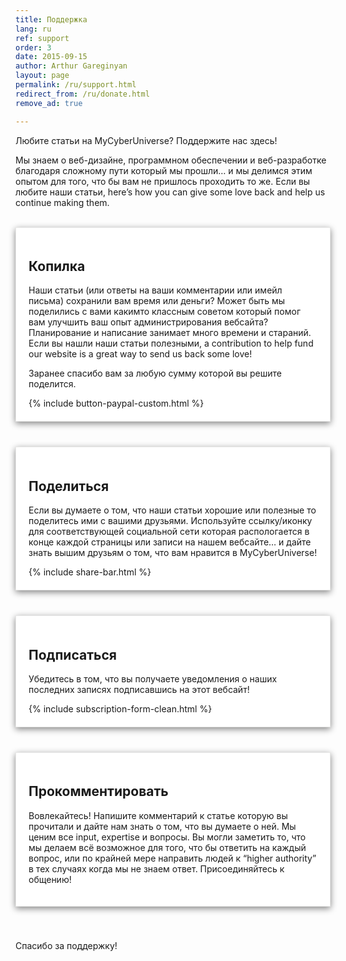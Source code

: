 ```yaml
---
title: Поддержка
lang: ru
ref: support
order: 3
date: 2015-09-15
author: Arthur Gareginyan
layout: page
permalink: /ru/support.html
redirect_from: /ru/donate.html
remove_ad: true

---
```


Любите статьи на MyCyberUniverse? Поддержите нас здесь!

Мы знаем о веб-дизайне, программном обеспечении и веб-разработке благодаря сложному пути который мы прошли… и мы делимся этим опытом для того, что бы вам не пришлось проходить то же. Если вы любите наши статьи, here’s how you can give some love back and help us continue making them.

<br>

<div class="support-block">
	<h2>Копилка</h2>
	<p>Наши статьи (или ответы на ваши комментарии или имейл письма) сохранили вам время или деньги?  Может быть мы поделились с вами какимто классным советом который помог вам улучшить ваш опыт администрирования вебсайта? Планирование и написание занимает много времени и стараний. Если вы нашли наши статьи полезными, a contribution to help fund our website is a great way to send us back some love!</p>
	<p>Заранее спасибо вам за любую сумму которой вы решите поделится.</p>
	{% include button-paypal-custom.html %}
</div>

<div class="support-block">
	<h2>Поделиться</h2>
	<p>Если вы думаете о том, что наши статьи хорошие или полезные то поделитесь ими с вашими друзьями. Используйте ссылку/иконку для соответствующей социальной сети которая распологается в конце каждой страницы или записи на нашем вебсайте… и дайте знать вышим друзьям о том, что вам нравится в MyCyberUniverse!</p>
	{% include share-bar.html %}
</div>


<div class="support-block">
	<h2>Подписаться</h2>
	<p>Убедитесь в том, что вы получаете уведомления о наших последних записях подписавшись на этот вебсайт!</p>
	{% include subscription-form-clean.html %}
</div>


<div class="support-block">
	<h2>Прокомментировать</h2>
	<p>Вовлекайтесь!  Напишите комментарий к статье которую вы прочитали и дайте нам знать о том, что вы думаете о ней. Мы ценим все input, expertise и вопросы. Вы могли заметить то, что мы делаем всё возможное для того, что бы ответить на каждый вопрос, или по крайней мере направить людей к “higher authority” в тех случаях когда мы не знаем ответ. Присоединяйтесь к общению!</p>
</div>

Спасибо за поддержку!

<style>
	.support-block {
		display: inline-block;
		padding: 20px;
		margin-bottom: 40px;
		background-color: #fff;
		border: 1px solid #e7e7e6;
		-webkit-box-shadow: 0 3px 10px #838383;
		-moz-box-shadow: 0 3px 10px #838383;
		box-shadow: 0 3px 10px #838383;
	}
</style>
